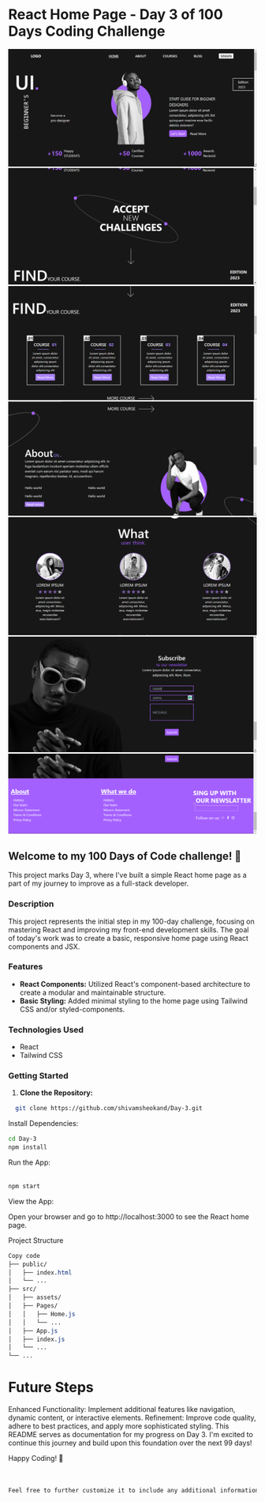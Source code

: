 # React Home Page - Day 3 of 100 Days Coding Challenge

![Day-3 of 100 Days challenge](./Design/img-1.png)
![Day-3 of 100 Days challenge](./Design/img-2.png)
![Day-3 of 100 Days challenge](./Design/img-3.png)
![Day-3 of 100 Days challenge](./Design/img4.png)
![Day-3 of 100 Days challenge](./Design/img5.png)
![Day-3 of 100 Days challenge](./Design/img-6.png)
![Day-3 of 100 Days challenge](./Design/img-7.png)

## Welcome to my 100 Days of Code challenge! 🚀

This project marks Day 3, where I've built a simple React home page as a part of my journey to improve as a full-stack developer.

### Description

This project represents the initial step in my 100-day challenge, focusing on mastering React and improving my front-end development skills. The goal of today's work was to create a basic, responsive home page using React components and JSX.

### Features

- **React Components:** Utilized React's component-based architecture to create a modular and maintainable structure.
- **Basic Styling:** Added minimal styling to the home page using Tailwind CSS and/or styled-components.

### Technologies Used

- React
- Tailwind CSS

### Getting Started

1. **Clone the Repository:**

```bash
  git clone https://github.com/shivamsheokand/Day-3.git
```

Install Dependencies:

```bash
cd Day-3
npm install
```

Run the App:

```bash

npm start
```

View the App:

Open your browser and go to http://localhost:3000 to see the React home page.

Project Structure

```css
Copy code
├── public/
│   ├── index.html
│   └── ...
├── src/
│   ├── assets/
│   ├── Pages/
│   │   ├── Home.js
│   │   └── ...
│   ├── App.js
│   ├── index.js
│   └── ...
└── ...
```

# Future Steps

Enhanced Functionality: Implement additional features like navigation, dynamic content, or interactive elements.
Refinement: Improve code quality, adhere to best practices, and apply more sophisticated styling.
This README serves as documentation for my progress on Day 3. I'm excited to continue this journey and build upon this foundation over the next 99 days!

Happy Coding! 🌟

```css


Feel free to further customize it to include any additional information or details specific to your project!
```
